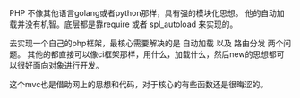 PHP 不像其他语言golang或者python那样，具有强的模块化思想。 他的自动加载并没有机智。底层都是靠require 或者  spl_autoload 来实现的。

去实现一个自己的php框架，最核心需要解决的是 自动加载 以及 路由分发 两个问题。  其他的都直接可以像ci框架那样，用什么，加载什么，然后new的思想都可以很好面向对象进行开发。

这个mvc也是借助网上的思想和代码，对于核心的有些函数还是很晦涩的。
